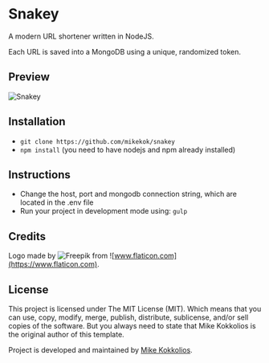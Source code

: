 # Snakey
A modern URL shortener written in NodeJS.

Each URL is saved into a MongoDB using a unique, randomized token.

## Preview
![Snakey](https://i.imgur.com/0ttdJbv.png)

## Installation
* `git clone https://github.com/mikekok/snakey`
* `npm install` (you need to have nodejs and npm already installed)

## Instructions
* Change the host, port and mongodb connection string, which are located in the .env file
* Run your project in development mode using: `gulp`

## Credits
Logo made by ![Freepik](http://www.freepik.com) from ![www.flaticon.com](https://www.flaticon.com).

## License
This project is licensed under The MIT License (MIT). Which means that you can use, copy, modify, merge, publish, distribute, sublicense, and/or sell copies of the software. But you always need to state that Mike Kokkolios is the original author of this template.

Project is developed and maintained by [Mike Kokkolios](https://xweb.gr/).
